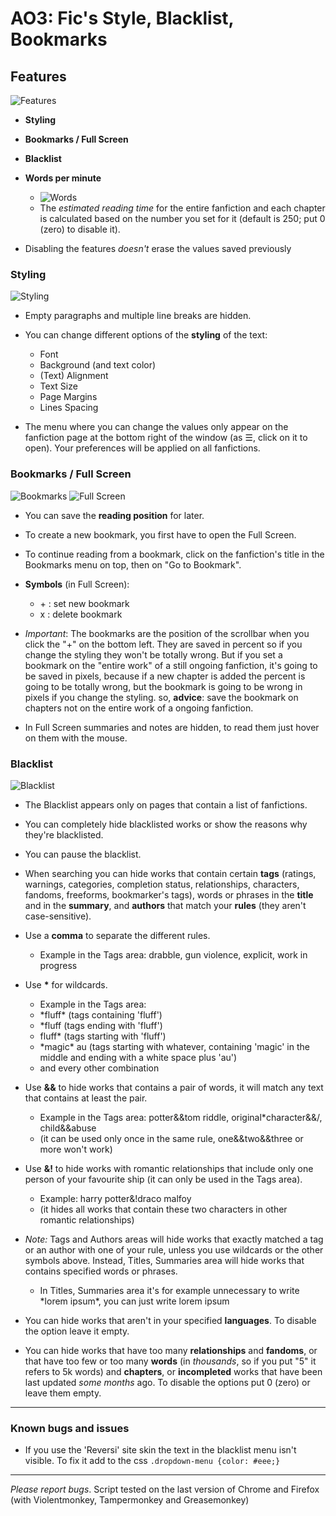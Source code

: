 # AO3: Fic's Style, Blacklist, Bookmarks

## Features
![Features](https://i.imgur.com/6RYzF0q.png)

- **Styling**
- **Bookmarks / Full Screen**
- **Blacklist**
- **Words per minute**

   - ![Words](https://i.imgur.com/LR7aTNM.png)
   - The *estimated reading time* for the entire fanfiction and each chapter is calculated based on the number you set for it (default is 250; put 0 (zero) to disable it).
 
- Disabling the features *doesn't* erase the values saved previously


### Styling
![Styling](https://i.imgur.com/R9c53Al.png)

- Empty paragraphs and multiple line breaks are hidden.
- You can change different options of the **styling** of the text:
   - Font
   - Background (and text color)
   - (Text) Alignment
   - Text Size
   - Page Margins
   - Lines Spacing
 
- The menu where you can change the values only appear on the fanfiction page at the bottom right of the window (as &#9776;, click on it to open). Your preferences will be applied on all fanfictions.


### Bookmarks / Full Screen
![Bookmarks](https://i.imgur.com/qOKKLxC.png)
![Full Screen](https://i.imgur.com/lWckT7K.png)

- You can save the **reading position** for later.
- To create a new bookmark, you first have to open the Full Screen.
- To continue reading from a bookmark, click on the fanfiction's title in the Bookmarks menu on top, then on "Go to Bookmark".
- **Symbols** (in Full Screen):
   - \+ : set new bookmark
   - x : delete bookmark
 
- *Important*: The bookmarks are the position of the scrollbar when you click the "+" on the bottom left. They are saved in percent so if you change the styling they won't be totally wrong. But if you set a bookmark on the "entire work" of a still ongoing fanfiction, it's going to be saved in pixels, because if a new chapter is added the percent is going to be totally wrong, but the bookmark is going to be wrong in pixels if you change the styling. so, **advice**: save the bookmark on chapters not on the entire work of a ongoing fanfiction.
- In Full Screen summaries and notes are hidden, to read them just hover on them with the mouse.


### Blacklist
![Blacklist](https://i.imgur.com/1yuSXJv.png)

- The Blacklist appears only on pages that contain a list of fanfictions.
- You can completely hide blacklisted works or show the reasons why they're blacklisted.
- You can pause the blacklist.
- When searching you can hide works that contain certain **tags** (ratings, warnings, categories, completion status, relationships, characters, fandoms, freeforms, bookmarker's tags), words or phrases in the **title** and in the **summary**, and **authors** that match your **rules** (they aren't case-sensitive).
- Use a **comma** to separate the different rules.
   - Example in the Tags area: drabble, gun violence, explicit, work in progress
 
- Use **\*** for wildcards.
   - Example in the Tags area:
   - \*fluff\* (tags containing 'fluff')
   - \*fluff (tags ending with 'fluff')
   - fluff\* (tags starting with 'fluff')
   - \*magic\* au (tags starting with whatever, containing 'magic' in the middle and ending with a white space plus 'au')
   - and every other combination
 
- Use **&&** to hide works that contains a pair of words, it will match any text that contains at least the pair.
   - Example in the Tags area: potter&&tom riddle, original\*character&&/, child&&abuse
   - (it can be used only once in the same rule, one&&two&&three or more won't work)
 
- Use **&!** to hide works with romantic relationships that include only one person of your favourite ship (it can only be used in the Tags area).
   - Example: harry potter&!draco malfoy
   - (it hides all works that contain these two characters in other romantic relationships)
 
- *Note:* Tags and Authors areas will hide works that exactly matched a tag or an author with one of your rule, unless you use wildcards or the other symbols above. Instead, Titles, Summaries area will hide works that contains specified words or phrases.
   - In Titles, Summaries area it's for example unnecessary to write \*lorem ipsum\*, you can just write lorem ipsum
 
- You can hide works that aren't in your specified **languages**. To disable the option leave it empty.
- You can hide works that have too many **relationships** and **fandoms**, or that have too few or too many **words** (in *thousands*, so if you put "5" it refers to 5k words) and **chapters**, or **incompleted** works that have been last updated *some months* ago. To disable the options put 0 (zero) or leave them empty.

---

### Known bugs and issues
- If you use the 'Reversi' site skin the text in the blacklist menu isn't visible. To fix it add to the css `.dropdown-menu {color: #eee;}`

---

*Please report bugs*. Script tested on the last version of Chrome and Firefox (with Violentmonkey, Tampermonkey and Greasemonkey)
